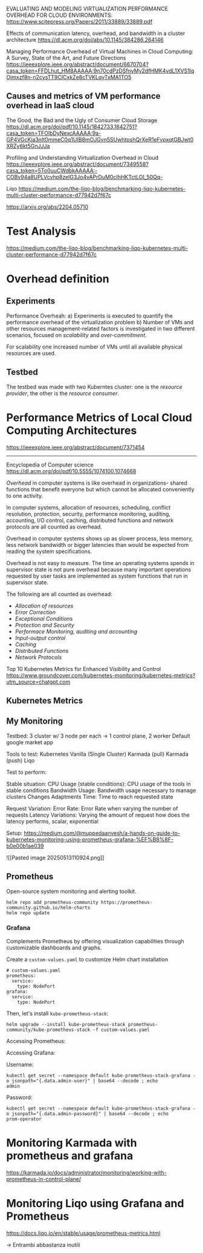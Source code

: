 EVALUATING AND MODELING VIRTUALIZATION
PERFORMANCE OVERHEAD FOR CLOUD ENVIRONMENTS:
https://www.scitepress.org/Papers/2011/33889/33889.pdf

Effects of communication latency, overhead, and bandwidth in a cluster architecture
https://dl.acm.org/doi/abs/10.1145/384286.264146

Managing Performance Overhead of Virtual Machines in Cloud Computing: A Survey, State of the Art, and Future Directions
https://ieeexplore.ieee.org/abstract/document/6670704?casa_token=FFDLhut_HM8AAAAA:9n70cdPzDSfnyMy2dfHMK4vdL1XVS1lqOjmxzf8n-n2cysTT9CICxkZe8cTVKLqyTxMA1TO5

## Causes and metrics of VM performance overhead in IaaS cloud



The Good, the Bad and the Ugly of Consumer Cloud Storage
https://dl.acm.org/doi/pdf/10.1145/1842733.1842751?casa_token=TFOIbDyNexcAAAAA:9a-GP4VGcKja3nlt0mmeC0q1UIB8mOJGvn5SUwhtpshQrXeR1eFvpxqtGBJwt0XRZy6kt5GnJJJa

Profiling and Understanding Virtualization Overhead in Cloud
https://ieeexplore.ieee.org/abstract/document/7349558?casa_token=5To0uuCWdbkAAAAA:-COBv94a8UPLVcvhp8zelG3Jo4vAPrDuM0cIhHKTctLOI_50Qq-


Liqo
https://medium.com/the-liqo-blog/benchmarking-liqo-kubernetes-multi-cluster-performance-d77942d7f67c

https://arxiv.org/abs/2204.05710

# Test Analysis
https://medium.com/the-liqo-blog/benchmarking-liqo-kubernetes-multi-cluster-performance-d77942d7f67c


# Overhead definition


## Experiments
Performance Overheah:
a) Experiments is executed to quantify the performance overhead of the virtualization problem
b) Number of VMs and other resources management-related factors is investigated in two different scenarios, focused on *scalability* and *over-commitment*.

For scalability one increased number of VMs until all available physical resources are used. 

## Testbed
The testbed was made with two Kuberntes cluster: one is the *resource provider*, the other is the *resource consumer*.


# Performance Metrics of Local Cloud Computing Architectures
https://ieeexplore.ieee.org/abstract/document/7371454

****

Encyclopedia of Computer science
https://dl.acm.org/doi/pdf/10.5555/1074100.1074668

*Overhead* in computer systems is like overhead in organizations- shared functions that benefit everyone but which cannot be allocated conveniently to one activity. 

In computer systems, allocation of resources, scheduling, conflict resolution, protection, security, performance monitoring, auditing, accounting, I/O control, caching, distributed functions and network protocols are all counted as overhead.

Overhead in computer systems shows up as slower process, less memory, less network bandwidth or bigger latencies than would be expected from reading the system specifications.

Overhead is not easy to measure. The time an operating systems spends in supervisor state is not pure overhead because many important operations requested by user tasks are implemented as system functions that run in supervisor state.

The following are all counted as overhead:
- *Allocation of resources*
- *Error Correction*
- *Exceptional Conditions*
- *Protection and Security*
- *Performace Monitoring, auditing and accounting*
- *Input-output control*
- *Caching*
- *Distributed Functions*
- *Network Protocols*



Top 10 Kubernetes Metrics for Enhanced Visibility and Control
https://www.groundcover.com/kubernetes-monitoring/kubernetes-metrics?utm_source=chatgpt.com

## Kubernetes Metrics



## My Monitoring

Testbed:
3 cluster w/ 3 node per each -> 1 control plane, 2 worker
Default google market app

Tools to test:
Kubernetes Vanilla (Single Cluster)
Karmada (pull)
Karmada (push)
Liqo

Test to perform:

Stable situation:
CPU Usage (stable conditions): CPU usage of the tools in stable conditions
Bandwidth Usage: Bandwidth usage necessary to manage clusters
Changes Adaptments Time: Time to reach requested state

Request Variation:
Error Rate: Error Rate when varying the number of requests
Latency Variations: Varying the amount of request how does the latency performs, scalar, exponential


Setup:
https://medium.com/@muppedaanvesh/a-hands-on-guide-to-kubernetes-monitoring-using-prometheus-grafana-%EF%B8%8F-b0e00b1ae039

![[Pasted image 20250513110924.png]]

## Prometheus
Open-source system monitoring and alerting toolkit.

```
helm repo add prometheus-community https://prometheus-community.github.io/helm-charts
helm repo update
```

### Grafana
Complements Prometheus by offering visualization capabilities through customizable dashboards and graphs.

Create a `custom-values.yaml` to customize Helm chart installation
```
# custom-values.yaml
prometheus:
  service:
    type: NodePort
grafana:
  service:
    type: NodePort
```
Then, let's install `kube-prometheus-stack`:
```
helm upgrade --install kube-prometheus-stack prometheus-community/kube-prometheus-stack -f custom-values.yaml
```


Accessing Prometheus:

Accessing Grafana:

Username:
```
kubectl get secret --namespace default kube-prometheus-stack-grafana -o jsonpath="{.data.admin-user}" | base64 --decode ; echo  
admin
```
Password:
```
kubectl get secret --namespace default kube-prometheus-stack-grafana -o jsonpath="{.data.admin-password}" | base64 --decode ; echo  
prom-operator
```

# Monitoring Karmada with prometheus and grafana 
https://karmada.io/docs/administrator/monitoring/working-with-prometheus-in-control-plane/
# Monitoring Liqo using Grafana and Prometheus
https://docs.liqo.io/en/stable/usage/prometheus-metrics.html

-> Entrambi abbastanza inutili 